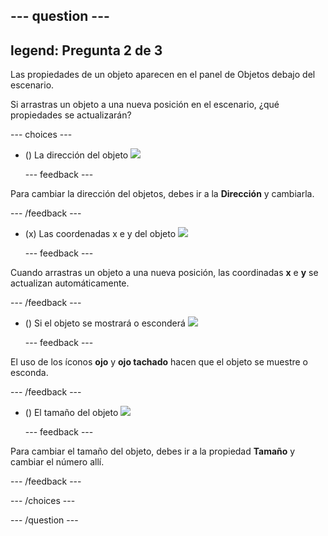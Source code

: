 --- question ---
---
legend: Pregunta 2 de 3
---

Las propiedades de un objeto aparecen en el panel de Objetos debajo del escenario.

Si arrastras un objeto a una nueva posición en el escenario, ¿qué propiedades se actualizarán?

--- choices ---

- () La dirección del objeto ![](images/direction.png)

  --- feedback ---

Para cambiar la dirección del objetos, debes ir a la **Dirección** y cambiarla.

  --- /feedback ---

- (x) Las coordenadas x e y del objeto ![](images/coordinates.png)

  --- feedback ---

Cuando arrastras un objeto a una nueva posición, las coordinadas **x** e **y** se actualizan automáticamente.

  --- /feedback ---

- () Si el objeto se mostrará o esconderá ![](images/visibility.png)

  --- feedback ---

El uso de los íconos **ojo** y **ojo tachado** hacen que el objeto se muestre o esconda.

  --- /feedback ---

- () El tamaño del objeto ![](images/size.png)

  --- feedback ---

Para cambiar el tamaño del objeto, debes ir a la propiedad **Tamaño** y cambiar el número allí.

  --- /feedback ---

--- /choices ---

--- /question ---
